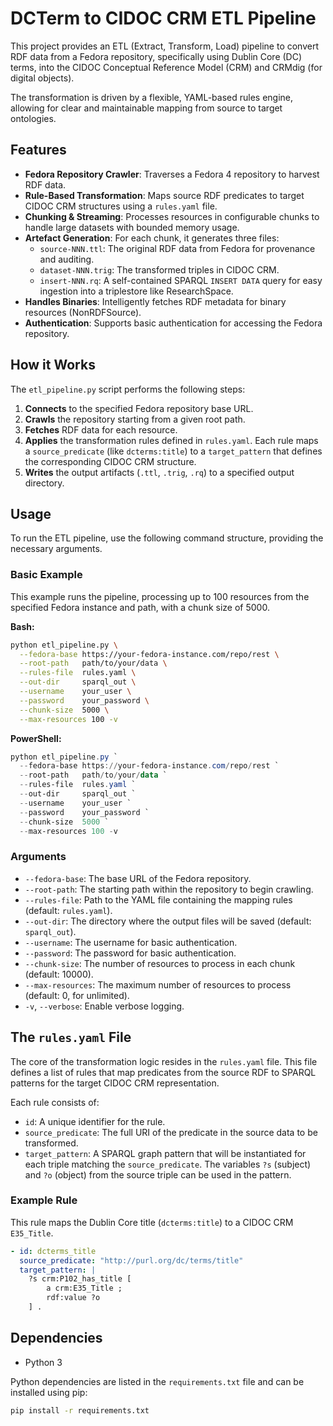 # DCTerm to CIDOC CRM ETL Pipeline

This project provides an ETL (Extract, Transform, Load) pipeline to convert RDF data from a Fedora repository, specifically using Dublin Core (DC) terms, into the CIDOC Conceptual Reference Model (CRM) and CRMdig (for digital objects).

The transformation is driven by a flexible, YAML-based rules engine, allowing for clear and maintainable mapping from source to target ontologies.

## Features

*   **Fedora Repository Crawler**: Traverses a Fedora 4 repository to harvest RDF data.
*   **Rule-Based Transformation**: Maps source RDF predicates to target CIDOC CRM structures using a `rules.yaml` file.
*   **Chunking & Streaming**: Processes resources in configurable chunks to handle large datasets with bounded memory usage.
*   **Artefact Generation**: For each chunk, it generates three files:
    *   `source-NNN.ttl`: The original RDF data from Fedora for provenance and auditing.
    *   `dataset-NNN.trig`: The transformed triples in CIDOC CRM.
    *   `insert-NNN.rq`: A self-contained SPARQL `INSERT DATA` query for easy ingestion into a triplestore like ResearchSpace.
*   **Handles Binaries**: Intelligently fetches RDF metadata for binary resources (NonRDFSource).
*   **Authentication**: Supports basic authentication for accessing the Fedora repository.

## How it Works

The `etl_pipeline.py` script performs the following steps:

1.  **Connects** to the specified Fedora repository base URL.
2.  **Crawls** the repository starting from a given root path.
3.  **Fetches** RDF data for each resource.
4.  **Applies** the transformation rules defined in `rules.yaml`. Each rule maps a `source_predicate` (like `dcterms:title`) to a `target_pattern` that defines the corresponding CIDOC CRM structure.
5.  **Writes** the output artifacts (`.ttl`, `.trig`, `.rq`) to a specified output directory.

## Usage

To run the ETL pipeline, use the following command structure, providing the necessary arguments.

### Basic Example

This example runs the pipeline, processing up to 100 resources from the specified Fedora instance and path, with a chunk size of 5000.

**Bash:**
```bash
python etl_pipeline.py \
  --fedora-base https://your-fedora-instance.com/repo/rest \
  --root-path   path/to/your/data \
  --rules-file  rules.yaml \
  --out-dir     sparql_out \
  --username    your_user \
  --password    your_password \
  --chunk-size  5000 \
  --max-resources 100 -v
```

**PowerShell:**
```powershell
python etl_pipeline.py `
  --fedora-base https://your-fedora-instance.com/repo/rest `
  --root-path   path/to/your/data `
  --rules-file  rules.yaml `
  --out-dir     sparql_out `
  --username    your_user `
  --password    your_password `
  --chunk-size  5000 `
  --max-resources 100 -v
```

### Arguments

*   `--fedora-base`: The base URL of the Fedora repository.
*   `--root-path`: The starting path within the repository to begin crawling.
*   `--rules-file`: Path to the YAML file containing the mapping rules (default: `rules.yaml`).
*   `--out-dir`: The directory where the output files will be saved (default: `sparql_out`).
*   `--username`: The username for basic authentication.
*   `--password`: The password for basic authentication.
*   `--chunk-size`: The number of resources to process in each chunk (default: 10000).
*   `--max-resources`: The maximum number of resources to process (default: 0, for unlimited).
*   `-v`, `--verbose`: Enable verbose logging.

## The `rules.yaml` File

The core of the transformation logic resides in the `rules.yaml` file. This file defines a list of rules that map predicates from the source RDF to SPARQL patterns for the target CIDOC CRM representation.

Each rule consists of:
*   `id`: A unique identifier for the rule.
*   `source_predicate`: The full URI of the predicate in the source data to be transformed.
*   `target_pattern`: A SPARQL graph pattern that will be instantiated for each triple matching the `source_predicate`. The variables `?s` (subject) and `?o` (object) from the source triple can be used in the pattern.

### Example Rule

This rule maps the Dublin Core title (`dcterms:title`) to a CIDOC CRM `E35_Title`.

```yaml
- id: dcterms_title
  source_predicate: "http://purl.org/dc/terms/title"
  target_pattern: |
    ?s crm:P102_has_title [
        a crm:E35_Title ;
        rdf:value ?o
    ] .
```

## Dependencies

*   Python 3

Python dependencies are listed in the `requirements.txt` file and can be installed using pip:

```bash
pip install -r requirements.txt
```